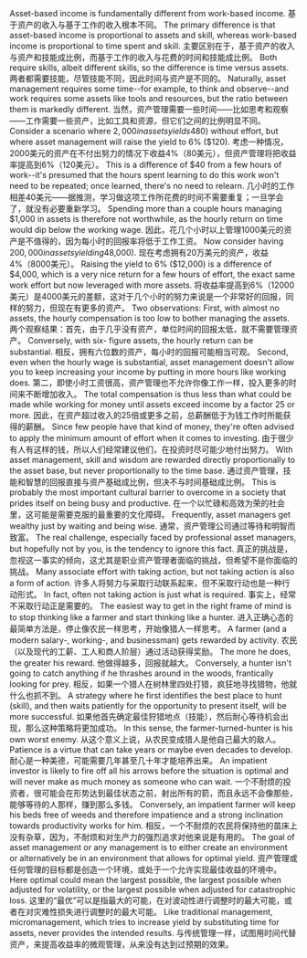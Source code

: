 Asset-based income is fundamentally different from work-based income. 
基于资产的收入与基于工作的收入根本不同。
The primary difference is that asset-based income is proportional to assets and skill, whereas work-based income is proportional to time spent and skill. 
主要区别在于，基于资产的收入与资产和技能成比例，而基于工作的收入与花费的时间和技能成比例。
Both  require  skills,  albeit  different  skills,  so  the  difference  is  time  versus assets. 
两者都需要技能，尽管技能不同，因此时间与资产是不同的。
 Naturally,  asset management  requires  some  time--for  example,  to  think and  observe--and  work  requires  some  assets  like  tools  and  resources,  but  the ratio between them is markedly different. 
当然，资产管理需要一些时间——比如思考和观察——工作需要一些资产，比如工具和资源，但它们之间的比例明显不同。
Consider  a  scenario  where  $2,000  in  assets  yields  4%  ($80)  without  effort, but  where  asset  management  will  raise  the  yield  to  6%  ($120). 
考虑一种情况，2000美元的资产在不付出努力的情况下收益4%（80美元），但资产管理将把收益率提高到6%（120美元）。
 This  is  a difference of $40 from a few hours of work--it's presumed that the hours spent learning to do this work won't need to be repeated; once learned, there's no need to  relearn. 
几小时的工作相差40美元——据推测，学习做这项工作所花费的时间不需要重复；一旦学会了，就没有必要重新学习。
 Spending  more  than  a  couple  hours  managing  $1,000  in  assets  is therefore  not  worthwhile,  as  the  hourly  return  on  time  would  dip  below  the working wage. 
因此，花几个小时以上管理1000美元的资产是不值得的，因为每小时的回报率将低于工作工资。
 Now  consider  having  $200,000  in  assets  yielding  4%  ($8,000). 
现在考虑拥有20万美元的资产，收益4%（8000美元）。
Raising the yield to 6% ($12,000) is a difference of $4,000, which is a very nice return  for  a  few  hours  of  effort,  the  exact  same  work  effort  but  now  leveraged with  more  assets. 
将收益率提高到6%（12000美元）是4000美元的差额，这对于几个小时的努力来说是一个非常好的回报，同样的努力，但现在有更多的资产。
 Two  observations:  First,  with  almost  no  assets,  the  hourly compensation  is  too  low  to  bother  managing  the  assets. 
两个观察结果：首先，由于几乎没有资产，单位时间的回报太低，就不需要管理资产。
 Conversely,  with  six- figure assets, the hourly return can be substantial. 
相反，拥有六位数的资产，每小时的回报可能相当可观。
Second, even when the hourly wage is substantial, asset management doesn't allow you to keep increasing your income by  putting  in more hours like  working does. 
第二，即使小时工资很高，资产管理也不允许你像工作一样，投入更多的时间来不断增加收入。
 The  total  compensation is thus less than what could be made while working for money until assets exceed income  by  a  factor  25  or  more. 
因此，在资产超过收入的25倍或更多之前，总薪酬低于为钱工作时所能获得的薪酬。
 Since  few  people  have  that  kind  of  money, they're often advised to apply the minimum amount of effort when it comes to investing. 
由于很少有人有这样的钱，所以人们经常建议他们，在投资时尽可能少地付出努力。
With  asset  management,  skill  and  wisdom  are  rewarded  directly proportionally to the asset base, but never proportionally to the time base. 
通过资产管理，技能和智慧的回报直接与资产基础成比例，但决不与时间基础成比例。
This is probably the most important cultural barrier to overcome in a society that prides itself on being busy and productive. 
在一个以忙碌和高效为荣的社会里，这可能是需要克服的最重要的文化障碍。
Frequently, asset managers get wealthy just by waiting and being wise. 
通常，资产管理公司通过等待和明智而致富。
The real challenge, especially faced by professional asset  managers,  but  hopefully  not  by  you,  is  the  tendency  to  ignore  this  fact. 
真正的挑战是，忽视这一事实的倾向，这尤其是职业资产管理者面临的挑战，但希望不是你面临的挑战。
Many associate effort with taking action, but not taking action is also a form of action. 
许多人将努力与采取行动联系起来，但不采取行动也是一种行动形式。
In fact, often not taking action is just what is required. 
事实上，经常不采取行动正是需要的。
The easiest way to get in the right frame of mind is to stop thinking like a farmer and start thinking like a hunter. 
进入正确心态的最简单方法是，停止像农民一样思考，开始像猎人一样思考。
A farmer (and a modern salary-, working-, and businessman) gets rewarded  by  activity. 
农民（以及现代的工薪、工人和商人阶层）通过活动获得奖励。
 The  more  he  does,  the  greater  his  reward. 
他做得越多，回报就越大。
 Conversely,  a hunter  isn't  going  to  catch  anything  if  he  thrashes  around  in  the  woods, frantically looking for prey. 
相反，如果一个猎人在树林里四处打猎，疯狂地寻找猎物，他就什么也抓不到。
A strategy where he first identifies the best place to hunt (skill), and then waits patiently for the opportunity to present itself, will be more successful. 
如果他首先确定最佳狩猎地点（技能），然后耐心等待机会出现，那么这种策略将更加成功。
In this sense, the farmer-turned-hunter is his own worst enemy. 
从这个意义上说，从农民变成猎人是他自己最大的敌人。
Patience  is  a  virtue  that  can  take  years  or  maybe  even  decades  to  develop. 
耐心是一种美德，可能需要几年甚至几十年才能培养出来。
 An impatient  investor  is  likely  to  fire  off  all  his  arrows  before  the  situation  is optimal  and  will  never  make  as  much  money  as  someone  who  can  wait. 
一个不耐烦的投资者，很可能会在形势达到最佳状态之前，射出所有的箭，而且永远不会像那些，能够等待的人那样，赚到那么多钱。
Conversely, an impatient farmer will keep his beds free of weeds  and  therefore impatience and a strong inclination towards productivity works for him. 
相反，一个不耐烦的农民将保持他的苗床上没有杂草，因为，不耐烦和对生产力的强烈追求对他来说是有用的。
The  goal  of  asset  management  or  any  management  is  to  either  create  an environment or alternatively be in an environment that allows for optimal yield. 
资产管理或任何管理的目标都是创造一个环境，或处于一个允许实现最佳收益的环境中。
Here optimal could mean the largest possible, the largest possible when adjusted for  volatility,  or  the  largest  possible  when  adjusted  for  catastrophic  loss. 
这里的“最优”可以是指最大的可能，在对波动性进行调整时的最大可能，或者在对灾难性损失进行调整时的最大可能。
 Like traditional  management,  micromanagement,  which  tries  to  increase  yield  by substituting time for assets, never provides the intended results.
 与传统管理一样，试图用时间代替资产，来提高收益率的微观管理，从来没有达到过预期的效果。
